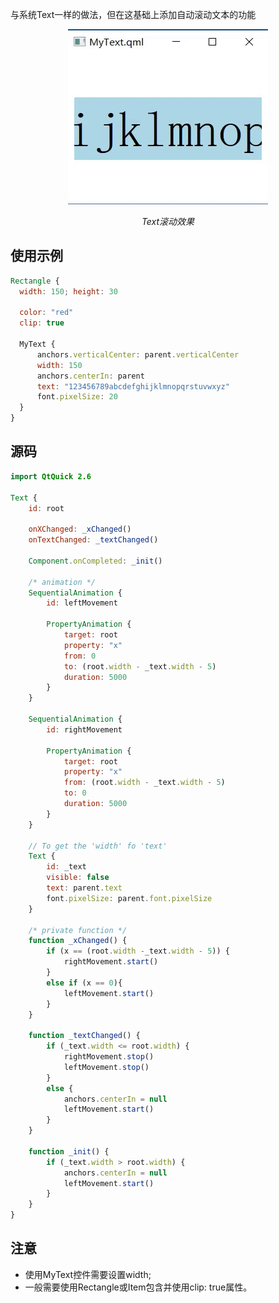 与系统Text一样的做法，但在这基础上添加自动滚动文本的功能
<p align="center">
  <img src="https://github.com/QtComponent/MyText/blob/master/Resource/demo.gif?raw=true" alt="Text滚动效果">
  <p align="center"><em>Text滚动效果</em></p>
</p>

## 使用示例
```qml
Rectangle {
  width: 150; height: 30

  color: "red"
  clip: true

  MyText {
      anchors.verticalCenter: parent.verticalCenter
      width: 150
      anchors.centerIn: parent
      text: "123456789abcdefghijklmnopqrstuvwxyz"
      font.pixelSize: 20
  }
}
```
## 源码
```qml
import QtQuick 2.6

Text {
    id: root

    onXChanged: _xChanged()
    onTextChanged: _textChanged()

    Component.onCompleted: _init()

    /* animation */
    SequentialAnimation {
        id: leftMovement

        PropertyAnimation {
            target: root
            property: "x"
            from: 0
            to: (root.width - _text.width - 5)
            duration: 5000
        }
    }

    SequentialAnimation {
        id: rightMovement

        PropertyAnimation {
            target: root
            property: "x"
            from: (root.width - _text.width - 5)
            to: 0
            duration: 5000
        }
    }

    // To get the 'width' fo 'text'
    Text {
        id: _text
        visible: false
        text: parent.text
        font.pixelSize: parent.font.pixelSize
    }

    /* private function */
    function _xChanged() {
        if (x == (root.width -_text.width - 5)) {
            rightMovement.start()
        }
        else if (x == 0){
            leftMovement.start()
        }
    }

    function _textChanged() {
        if (_text.width <= root.width) {
            rightMovement.stop()
            leftMovement.stop()
        }
        else {
            anchors.centerIn = null
            leftMovement.start()
        }
    }

    function _init() {
        if (_text.width > root.width) {
            anchors.centerIn = null
            leftMovement.start()
        }
    }
}
```
## 注意
* 使用MyText控件需要设置width;
* 一般需要使用Rectangle或Item包含并使用clip: true属性。

